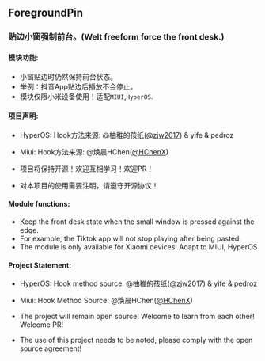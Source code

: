 ## ForegroundPin

### 贴边小窗强制前台。(Welt freeform force the front desk.)

#### 模块功能:

- 小窗贴边时仍然保持前台状态。
- 举例：抖音App贴边后播放不会停止。
- 模块仅限小米设备使用！适配`MIUI`,`HyperOS`.

#### 项目声明:

- HyperOS: Hook方法来源: @柚稚的孩纸([@zjw2017](https://github.com/zjw2017)) & yife & pedroz
- Miui: Hook方法来源: @焕晨HChen([@HChenX](https://github.com/HChenX))

- 项目将保持开源！欢迎互相学习！欢迎PR！
- 对本项目的使用需要注明，请遵守开源协议！

#### Module functions:

- Keep the front desk state when the small window is pressed against the edge.
- For example, the Tiktok app will not stop playing after being pasted.
- The module is only available for Xiaomi devices! Adapt to MIUI, HyperOS

#### Project Statement:

- HyperOS: Hook method source: @柚稚的孩纸([@zjw2017](https://github.com/zjw2017)) & yife & pedroz
- Miui: Hook Method Source: @焕晨HChen([@HChenX](https://github.com/HChenX))

- The project will remain open source! Welcome to learn from each other! Welcome PR!
- The use of this project needs to be noted, please comply with the open source agreement!